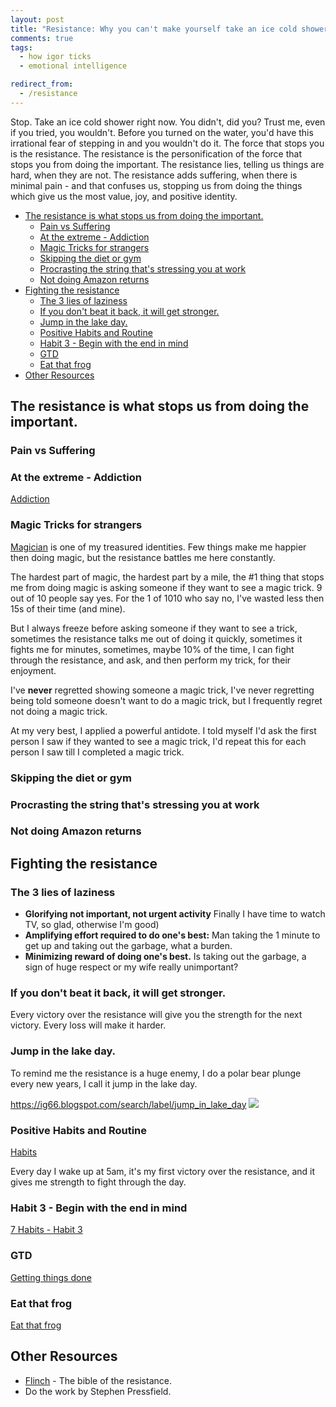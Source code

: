```yaml
---
layout: post
title: "Resistance: Why you can't make yourself take an ice cold shower"
comments: true
tags:
  - how igor ticks
  - emotional intelligence

redirect_from:
  - /resistance
---
```


Stop. Take an ice cold shower right now. You didn't, did you? Trust me, even if you tried, you wouldn't. Before you turned on the water, you'd have this irrational fear of stepping in and you wouldn't do it. The force that stops you is the resistance. The resistance is the personification of the force that stops you from doing the important. The resistance lies, telling us things are hard, when they are not. The resistance adds suffering, when there is minimal pain - and that confuses us, stopping us from doing the things which give us the most value, joy, and positive identity.

<!-- prettier-ignore-start -->
<!-- vim-markdown-toc GFM -->

- [The resistance is what stops us from doing the important.](#the-resistance-is-what-stops-us-from-doing-the-important)
    - [Pain vs Suffering](#pain-vs-suffering)
    - [At the extreme - Addiction](#at-the-extreme---addiction)
    - [Magic Tricks for strangers](#magic-tricks-for-strangers)
    - [Skipping the diet or gym](#skipping-the-diet-or-gym)
    - [Procrasting the string that's stressing you at work](#procrasting-the-string-thats-stressing-you-at-work)
    - [Not doing Amazon returns](#not-doing-amazon-returns)
- [Fighting the resistance](#fighting-the-resistance)
    - [The 3 lies of laziness](#the-3-lies-of-laziness)
    - [If you don't beat it back, it will get stronger.](#if-you-dont-beat-it-back-it-will-get-stronger)
    - [Jump in the lake day.](#jump-in-the-lake-day)
    - [Positive Habits and Routine](#positive-habits-and-routine)
    - [Habit 3 - Begin with the end in mind](#habit-3---begin-with-the-end-in-mind)
    - [GTD](#gtd)
    - [Eat that frog](#eat-that-frog)
- [Other Resources](#other-resources)

<!-- vim-markdown-toc -->
<!-- prettier-ignore-end -->

## The resistance is what stops us from doing the important.

### Pain vs Suffering

### At the extreme - Addiction

[Addiction](/addiction)

### Magic Tricks for strangers

[Magician](/magic) is one of my treasured identities. Few things make me happier then doing magic, but the resistance battles me here constantly.

The hardest part of magic, the hardest part by a mile, the #1 thing that stops me from doing magic is asking someone if they want to see a magic trick. 9 out of 10 people say yes. For the 1 of 1010 who say no, I've wasted less then 15s of their time (and mine).

But I always freeze before asking someone if they want to see a trick, sometimes the resistance talks me out of doing it quickly, sometimes it fights me for minutes, sometimes, maybe 10% of the time, I can fight through the resistance, and ask, and then perform my trick, for their enjoyment.

I've **never** regretted showing someone a magic trick, I've never regretting being told someone doesn't want to do a magic trick, but I frequently regret not doing a magic trick.

At my very best, I applied a powerful antidote. I told myself I'd ask the first person I saw if they wanted to see a magic trick, I'd repeat this for each person I saw till I completed a magic trick.

### Skipping the diet or gym

### Procrasting the string that's stressing you at work

### Not doing Amazon returns

## Fighting the resistance

### The 3 lies of laziness

- **Glorifying not important, not urgent activity** Finally I have time to watch TV, so glad, otherwise I'm good)
- **Amplifying effort required to do one's best:** Man taking the 1 minute to get up and taking out the garbage, what a burden.
- **Minimizing reward of doing one's best.** Is taking out the garbage, a sign of huge respect or my wife really unimportant?

### If you don't beat it back, it will get stronger.

Every victory over the resistance will give you the strength for the next victory. Every loss will make it harder.

### Jump in the lake day.

To remind me the resistance is a huge enemy, I do a polar bear plunge every new years, I call it jump in the lake day.

https://ig66.blogspot.com/search/label/jump_in_lake_day
![](http://farm8.staticflickr.com/7013/6615434129_8040468028.jpg)

### Positive Habits and Routine

[Habits](/habits)

Every day I wake up at 5am, it's my first victory over the resistance, and it gives me strength to fight through the day.

### Habit 3 - Begin with the end in mind

[7 Habits - Habit 3](/7habits)

### GTD

[Getting things done](/gtd)

### Eat that frog

[Eat that frog](/frog)

## Other Resources

- [Flinch](https://github.com/idvorkin/blob/blob/master/books/the-flinch.pdf) - The bible of the resistance.
- Do the work by Stephen Pressfield.
